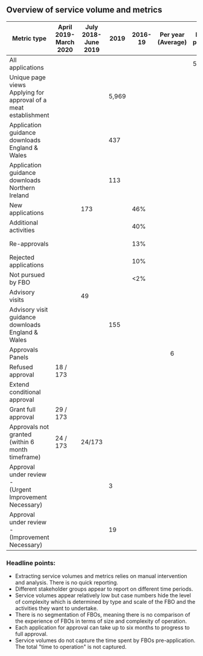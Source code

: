 ## Overview of service volume and metrics

| Metric type                                                        | April 2019-<br>March 2020 | July 2018-<br>June 2019 | 2019  | 2016-19 | Per year <br>(Average) | By post | By email | Source         |
|--------------------------------------------------------------------|---------------------------|-------------------------|-------|---------|:----------------------:|---------|----------|----------------|
| All applications                                                   |                           |                         |       |         |                        |    5%   |    95%   | Approvals Team |
| Unique page views<br>Applying for approval of a meat establishment |                           |                         | 5,969 |         |                        |         |          | FSA Digital    |
| Application guidance downloads<br>England & Wales                  |                           |                         |  437  |         |                        |         |          | FSA Digital    |
| Application guidance downloads<br>Northern Ireland                 |                           |                         |  113  |         |                        |         |          | FSA Digital    |
| New applications                                                   |                           |           173           |       |   46%   |                        |         |          | Approvals Team |
| Additional activities                                              |                           |                         |       |   40%   |                        |         |          | Approvals Team |
| Re-approvals                                                       |                           |                         |       |   13%   |                        |         |          | Approvals Team |
| Rejected applications                                              |                           |                         |       |   10%   |                        |         |          | Approvals Team |
| Not pursued by FBO                                                 |                           |                         |       |   <2%   |                        |         |          | Approvals Team |
| Advisory visits                                                    |                           |            49           |       |         |                        |         |          | Approvals Team |
| Advisory visit guidance downloads<br>England & Wales               |                           |                         |  155  |         |                        |         |          | FSA Digital    |
| Approvals Panels                                                   |                           |                         |       |         |            6           |         |          | User research  |
| Refused approval                                                   |          18 / 173         |                         |       |         |                        |         |          | Approvals Team |
| Extend conditional approval                                        |                           |                         |       |         |                        |         |          | Approvals Team |
| Grant full approval                                                |          29 / 173         |                         |       |         |                        |         |          | Approvals Team |
| Approvals not granted <br>(within 6 month timeframe)               |          24 / 173         |          24/173         |       |         |                        |         |          | Approvals Team |
| Approval under review -<br>(Urgent Improvement Necessary)          |                           |                         |   3   |         |                        |         |          | Approvals Team |
| Approval under review -<br>(Improvement Necessary)                 |                           |                         |   19  |         |                        |         |          | Approvals Team |

### Headline points:
* Extracting service volumes and metrics relies on manual intervention and analysis. There is no quick reporting.
* Different stakeholder groups appear to report on different time periods.
* Service volumes appear relatively low but case numbers hide the level of complexity which is determined by type and scale of the FBO and the activities they want to undertake.
* There is no segmentation of FBOs, meaning there is no comparison of the experience of FBOs in terms of size and complexity of operation.
* Each application for approval can take up to six months to progress to full approval. 
* Service volumes do not capture the time spent by FBOs pre-application. The total "time to operation" is not captured.